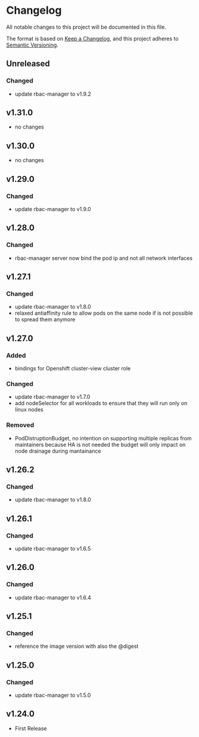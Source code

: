 # Changelog

All notable changes to this project will be documented in this file.

The format is based on [Keep a Changelog](https://keepachangelog.com/en/1.0.0/),
and this project adheres to [Semantic Versioning](https://semver.org/spec/v2.0.0.html).

## Unreleased

### Changed

- update rbac-manager to v1.9.2

## v1.31.0

- no changes

## v1.30.0

- no changes

## v1.29.0

### Changed

- update rbac-manager to v1.9.0

## v1.28.0

### Changed

- rbac-manager server now bind the pod ip and not all network interfaces

## v1.27.1

### Changed

- update rbac-manager to v1.8.0
- relaxed antiaffinity rule to allow pods on the same node if is not possible to spread them anymore

## v1.27.0

### Added

- bindings for Openshift cluster-view cluster role

### Changed

- update rbac-manager to v1.7.0
- add nodeSelector for all workloads to ensure that they will run only on linux nodes

### Removed

- PodDistruptionBudget, no intention on supporting multiple replicas from maintainers because HA is not needed
	the budget will only impact on node drainage during mantainance

## v1.26.2

### Changed

- update rbac-manager to v1.8.0

## v1.26.1

### Changed

- update rbac-manager to v1.6.5

## v1.26.0

### Changed

- update rbac-manager to v1.6.4

## v1.25.1

### Changed

- reference the image version with also the @digest

## v1.25.0

### Changed

- update rbac-manager to v1.5.0

## v1.24.0

- First Release
